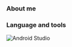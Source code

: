 ### About me

### Language and tools
![Android Studio](https://img.shields.io/badge/-Android%20Studio-090909?style=for-the-badge&logo=Android%20studio&logoColor=ffffff)

